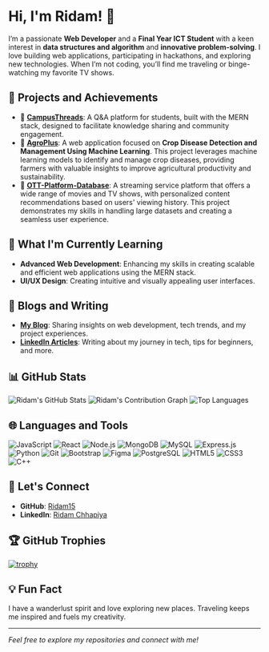 # Hi, I'm Ridam! 👋

I’m a passionate **Web Developer** and a **Final Year ICT Student** with a keen interest in **data structures and algorithm** and **innovative problem-solving**. I love building web applications, participating in hackathons, and exploring new technologies. When I’m not coding, you’ll find me traveling or binge-watching my favorite TV shows.

## 🔭 Projects and Achievements

- 🌟 **[CampusThreads](https://github.com/Ridam15/CampusThreads)**: A Q&A platform for students, built with the MERN stack, designed to facilitate knowledge sharing and community engagement.
- 🌱 **[AgroPlus](https://github.com/Ridam15/agroplus-site)**: A web application focused on **Crop Disease Detection and Management Using Machine Learning**. This project leverages machine learning models to identify and manage crop diseases, providing farmers with valuable insights to improve agricultural productivity and sustainability.
- 🎥 **[OTT-Platform-Database](https://github.com/Ridam15/OTT-Platform-Database-)**: A streaming service platform that offers a wide range of movies and TV shows, with personalized content recommendations based on users' viewing history. This project demonstrates my skills in handling large datasets and creating a seamless user experience.

## 🌱 What I'm Currently Learning

- **Advanced Web Development**: Enhancing my skills in creating scalable and efficient web applications using the MERN stack.
- **UI/UX Design**: Creating intuitive and visually appealing user interfaces.

## 📝 Blogs and Writing
- **[My Blog](#)**: Sharing insights on web development, tech trends, and my project experiences.
- **[LinkedIn Articles](#)**: Writing about my journey in tech, tips for beginners, and more.

## 📊 GitHub Stats

![Ridam's GitHub Stats](https://github-readme-stats.vercel.app/api?username=Ridam15&show_icons=true&theme=radical)
![Ridam's Contribution Graph](https://github-readme-streak-stats.herokuapp.com/?user=Ridam15&theme=radical)
![Top Languages](https://github-readme-stats.vercel.app/api/top-langs/?username=Ridam15&layout=compact&theme=radical)

## 🌐 Languages and Tools

![JavaScript](https://img.shields.io/badge/JavaScript-323330?style=for-the-badge&logo=javascript&logoColor=F7DF1E)
![React](https://img.shields.io/badge/React-20232A?style=for-the-badge&logo=react&logoColor=61DAFB)
![Node.js](https://img.shields.io/badge/Node.js-43853D?style=for-the-badge&logo=node.js&logoColor=white)
![MongoDB](https://img.shields.io/badge/MongoDB-4EA94B?style=for-the-badge&logo=mongodb&logoColor=white)
![MySQL](https://img.shields.io/badge/MySQL-00000F?style=for-the-badge&logo=mysql&logoColor=white)
![Express.js](https://img.shields.io/badge/Express.js-404D59?style=for-the-badge)
![Python](https://img.shields.io/badge/Python-3776AB?style=for-the-badge&logo=python&logoColor=white)
![Git](https://img.shields.io/badge/Git-F05032?style=for-the-badge&logo=git&logoColor=white)
![Bootstrap](https://img.shields.io/badge/Bootstrap-563D7C?style=for-the-badge&logo=bootstrap&logoColor=white)
![Figma](https://img.shields.io/badge/Figma-F24E1E?style=for-the-badge&logo=figma&logoColor=white)
![PostgreSQL](https://img.shields.io/badge/PostgreSQL-336791?style=for-the-badge&logo=postgresql&logoColor=white)
![HTML5](https://img.shields.io/badge/HTML5-E34F26?style=for-the-badge&logo=html5&logoColor=white)
![CSS3](https://img.shields.io/badge/CSS3-1572B6?style=for-the-badge&logo=css3&logoColor=white)
![C++](https://img.shields.io/badge/C%2B%2B-00599C?style=for-the-badge&logo=c%2B%2B&logoColor=white)

## 🚀 Let's Connect

- **GitHub**: [Ridam15](https://github.com/Ridam15)
- **LinkedIn**: [Ridam Chhapiya](https://www.linkedin.com/in/ridam-chhapiya-026b08249/)

## 🏆 GitHub Trophies

[![trophy](https://github-profile-trophy.vercel.app/?username=Ridam15&theme=radical)](https://github.com/ryo-ma/github-profile-trophy)

## 💡 Fun Fact

I have a wanderlust spirit and love exploring new places. Traveling keeps me inspired and fuels my creativity.

---

*Feel free to explore my repositories and connect with me!*
